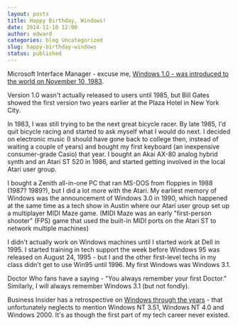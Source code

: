 ```yaml
---
layout: posts
title: Happy Birthday, Windows!
date: 2014-11-10 12:00
author: edward
categories: blog Uncategorized
slug: happy-birthday-windows
status: published
---
```


Microsoft Interface Manager - excuse me, [Windows 1.0 - was introduced to the world on November 10, 1983](http://www.poynter.org/mediawire/top-stories/280131/today-in-media-history-in-1983-bill-gates-and-microsoft-introduced-windows/).

Version 1.0 wasn't actually released to users until 1985, but Bill Gates showed the first version two years earlier at the Plaza Hotel in New York City.

In 1983, I was still trying to be the next great bicycle racer. By late 1985, I'd quit bicycle racing and started to ask myself what I would do next. I decided on electronic music (I should have gone back to college then, instead of waiting a couple of years) and bought my first keyboard (an inexpensive consumer-grade Casio) that year. I bought an Akai AX-80 analog hybrid synth and an Atari ST 520 in 1986, and started getting involved in the local Atari user group.

I bought a Zenith all-in-one PC that ran MS-DOS from floppies in 1988 (1987? 1989?), but I did a lot more with the Atari. My earliest memory of Windows was the announcement of Windows 3.0 in 1990, which happened at the same time as a tech show in Austin where our Atari user group set up a multiplayer MIDI Maze game. (MIDI Maze was an early "first-person shooter" (FPS) game that used the built-in MIDI ports on the Atari ST to network multiple machines)

I didn't actually work on Windows machines until I started work at Dell in 1995. I started training in tech support the week before Windows 95 was released on August 24, 1995 - but I and the other first-level techs in my class didn't get to use Win95 until 1996. My first Windows was Windows 3.1.

Doctor Who fans have a saying - "You always remember your first Doctor." Similarly, I will always remember Windows 3.1 (but not fondly).

Business Insider has a retrospective on [Windows through the years](http://www.businessinsider.com/what-windows-used-to-look-like-2014-11) - that unfortunately neglects to mention Windows NT 3.51, Windows NT 4.0 and Windows 2000. It's as though the first part of my tech career never existed.
